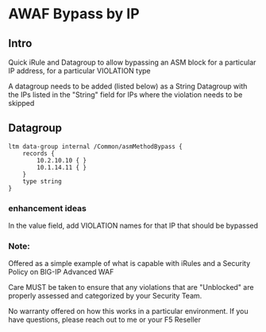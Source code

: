 # AWAF Bypass by IP

## Intro

Quick iRule and Datagroup to allow bypassing an ASM block for a particular IP address, for a particular VIOLATION type

A datagroup needs to be added (listed below) as a String Datagroup with the IPs listed in the "String" field for IPs where the violation needs to be skipped


## Datagroup
``` 
ltm data-group internal /Common/asmMethodBypass {
    records {
        10.2.10.10 { }
        10.1.14.11 { }
    }
    type string
}
```


### enhancement ideas
In the value field, add VIOLATION names for that IP that should be bypassed

### Note:
Offered as a simple example of what is capable with iRules and a Security Policy on BIG-IP Advanced WAF

Care MUST be taken to ensure that any violations that are "Unblocked" are properly assessed and categorized by your Security Team.

No warranty offered on how this works in a particular environment. If you have questions, please reach out to me or your F5 Reseller
